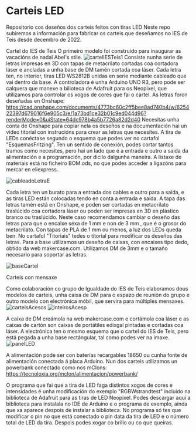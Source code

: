 # Carteis LED 
Repositorio cos deseños dos carteis feitos con tiras LED
Neste repo subiremos a información para fabricar os carteis que deseñamos no IES de Teis desde decembro de 2022.

Cartel do IES de Teis 
O primeiro modelo foi construido para inaugurar as vacacións de nadal Abel's stile.
![cartelIESTeis1](https://github.com/tecnoteis/carteisLED/assets/126872606/90f26060-75cd-4b8d-a0f1-b900b50c9e4c)
Consiste nunha serie de letras impresas en 3D con tapas de metacrilato cortadas coa cortadora láser e ancladas a unha base de DM tamén cortada coa láser. Cada letra ten, no interior, tiras LED WS2812B unidas en serie mediante cableado que vai dentro da base. A controladora é unha Arduino UNO R3, pero pode ser calquera que manexe a bilioteca de Adafruit para os Neopixel, que utilizamos para controlar os xogos de cores que fai o cartel.
As letras foron deseñadas en Onshape: https://cad.onshape.com/documents/4773bc60c2ff5bee8ad740b4/w/625422397d679016f6e905c3/e/1a73bd1ce32b01c9ed044d96?renderMode=0&uiState=64dc978b4a5b7726a82d2d40
Necesitas unha conta de Onshape para copiar nela os deseños e na documentación hai un vídeo titorial con instrucións para crear as letras que necesites.
A tira de LEDs conéctase segundo o esquema que podes ver no cartafol "EsquemasFritzing". Ten un sentido de conexión, podes cortar tantos tramos como necesites, pero hai un lado que é a entrada e outro a saida da alimentación e a programación, por dicilo dalgunha maneira. A listaxe de materiais está no ficheiro BOM.ods, no que podes acceder a ligazóns para mercar en eliexpress.

![cableadoLetraE](https://github.com/tecnoteis/carteisLED/assets/126872606/d5cce52f-a4be-45d2-9d9b-ae39d889e4ff)


Cada letra ten un burato para a entrada dos cables e outro para a saída, e as tiras LED están colocadas tendo en conta a entrada e saída.
A tapa das letras tamén está en Onshape, e poden ser cortadas en metacrilato traslúcido coa cortadora láser ou poden ser impresas en 3D en plástico branco ou traslúcido. Neste caso recomendamos cambiar o deseño das letras para que o encaixe sexa de 1 mm e non de 3 mm , que é o grosor do metacrilato. Con tapas de PLA de 1 mm ou menos, a luz dos LEDs queda ben.
No cartafol "Titoriais" tedes o titorial para modificar os deseños das letras.
Para a base utilizamos un deseño de caixas, con encaixes tipo dedo, obtido da web makercase.com. Utilizamos DM de 3mm e o tamaño necesario para soportar as letras.

![baseCartel](https://github.com/tecnoteis/carteisLED/assets/126872606/b7c1ad6e-1371-47f6-84dd-89f3e27168e1)


Carteis con mensaxe

Como colaboración co grupo de Igualdade do IES de Teis elaboramos dous modelos de carteis, unha caixa de DM para o espazo de reunión do grupo e outro modelo con electrónica móbil, que servira para múltiples mensaxes.
![carteisAcesos](https://github.com/tecnoteis/carteisLED/assets/126872606/829bf531-d928-40c7-8de9-f0dda3e5335d) ![inteirosAcesp](https://github.com/tecnoteis/carteisLED/assets/126872606/e53344ad-6c52-4df5-b939-6e4d4b0454b5)

A caixa de DM creámola na web makercase.com e cortámola coa láser e as caixas de cartón son caixas de portátiles edixgal pintadas e cortadas coa láser.
A electrónica ten o mesmo esquema que o cartel do IES de Teis, pero está pegada a unha base rectángular, tal como podes ver na imaxe.
![panelLED](https://github.com/tecnoteis/carteisLED/assets/126872606/532e0bc1-bf5f-4c8e-8691-84145f515a18)

A alimentación pode ser con baterías recargables 18650 ou cunha fonte de alimentación conectada á placa Arduino.
Nun dos carteis utilizamos un powerbank conectado como nos mClons: https://tecnoloxia.org/mclon/alimentacion/powerbank/

O programa que fai que a tira de LED faga distintos xogos de cores e intensidades é unha modificación do exemplo "RGBWstrandtest" incluido na biblioteca de Adafruit para as tiras de LED Neopixel. Podes descargar aquí a biblioteca para instalala no IDE de Arduino e o programa de exemplo, aínda que xa aparece despois de instalar a biblioteca. No programa só tes que modificar o pin no que está conectado o pin data da tira de LED e o número total de LED da tira. Despois podes xogar co brillo ou co que queiras.

